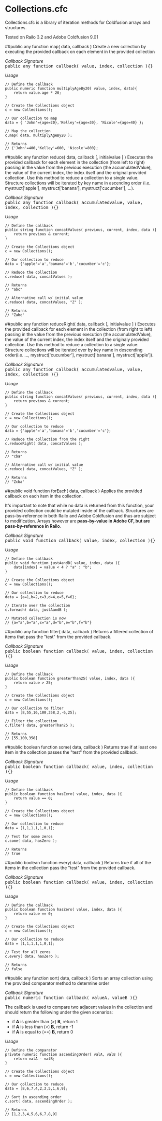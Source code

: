 Collections.cfc
==================
Collections.cfc is a library of iteration methods for Coldfusion arrays and structures.

Tested on Railo 3.2 and Adobe Coldfusion 9.01

##public any function map( data, callback )
Create a new collection by executing the provided callback on each element 
in the provided collection

<i>Callback Signature</i><br>
<tt> public any function callback( value, index, collection ){} </tt>

<i>Usage</i>

	// Define the callback
	public numeric function multiplyAgeBy20( value, index, data){
		return value.age * 20;
	}
	
	// Create the Collections object
	c = new Collections();
	
	// Our collection to map
	data = { 'John'={age=20},'Kelley'={age=30}, 'Nicole'={age=40} };
	
	// Map the collection
	c.map( data, multiplyAgeBy20 );
	
	// Returns
	// {'John'=400,'Kelley'=600, 'Nicole'=800};	


##public any function reduce( data, callback [, initialvalue ] )
Executes the provided callback for each element in the collection 
(from left to right) passing in the value from the previous execution (the accumulatedValue), 
the value of the current index, the index itself and the original 
provided collection. Use this method to reduce a collection to a single 
value. Structure collections will be iterated by key name in ascending 
order (i.e. mystruct['apple'], mystruct['banana'], mystruct['cucumber'], ...).

<i>Callback Signature</i><br>
<tt> public any function callback( accumulatedvalue, value, index, collection ){} </tt>

<i>Usage</i>

	// Define the callback
	public string function concatValues( previous, current, index, data ){
		return previous & current;
	}
	
	// Create the Collections object
	c = new Collections();
	
	// Our collection to reduce
	data = {'apple'='a','banana'='b','cucumber'='c'};
	
	// Reduce the collection
	c.reduce( data, concatValues );
	
	// Returns
	// "abc"
	
	// Alternative call w/ initial value
	c.reduce( data, concatValues, "Z" );
	
	// Returns
	// "Zabc"

	
##public any function reduceRight( data, callback [, initialvalue ] )
Executes the provided callback for each element in the collection 
(from right to left) passing in the value from the previous execution (the accumulatedValue), 
the value of the current index, the index itself and the originaly 
provided collection. Use this method to reduce a collection to a single 
value. Structure collections will be iterated over by key name in 
descending order(i.e. ..., mystruct['cucumber'], mystruct['banana'], mystruct['apple']).

<i>Callback Signature</i><br>
<tt> public any function callback( accumulatedvalue, value, index, collection ){} </tt>

<i>Usage</i>

	// Define the callback
	public string function concatValues( previous, current, index, data ){
		return previous & current;
	}
	
	// Create the Collections object
	c = new Collections();
	
	// Our collection to reduce
	data = {'apple'='a','banana'='b','cucumber'='c'};
	
	// Reduce the collection from the right
	c.reduceRight( data, concatValues );
	
	// Returns
	// "cba"
	
	// Alternative call w/ initial value
	c.reduce( data, concatValues, "Z" );
	
	// Returns
	// "Zcba"

	 
##public void function forEach( data, callback )
Applies the provided callback on each item in the collection. 

It's important to note that while no data is returned from this function, your provided
collection could be mutated inside of the callback. Structures are pass-by-reference in both 
Railo and Adobe Coldfusion and thus are subject to modification. Arrays however are 
<b>pass-by-value in Adobe CF, but are pass-by-reference in Railo</b>.

<i>Callback Signature</i><br>
<tt> public void function callback( value, index, collection ){} </tt>

<i>Usage</i>

	// Define the callback
	public void function justAandB( value, index, data ){
		data[index] = value < 4 ? "a" : "b";
	}
	
	// Create the Collections object
	c = new Collections();
	
	// Our collection to reduce
	data = {a=1,b=2,c=3,d=4,e=5,f=6};
	
	// Iterate over the collection
	c.foreach( data, justAandB );
	
	// Mutated collection is now
	// {a="a",b="a",c="a",d="b",e="b",f="b"}


##public any function filter( data, callback )
Returns a filtered collection of items that pass the "test" from the 
provided callback.

<i>Callback Signature</i><br>
<tt> public boolean function callback( value, index, collection ){} </tt>

<i>Usage</i>

	// Define the callback
	public boolean function greaterThan25( value, index, data ){
		return value > 25;
	}
	
	// Create the Collections object
	c = new Collections();
	
	// Our collection to filter
	data = [8,55,16,100,358,2,-6,25];
	
	// Filter the collection
	c.filter( data, greaterThan25 );
	
	// Returns
	// [55,100,358]

	

##public boolean function some( data, callback )
Returns true if at least one item in the collection passes the "test" 
from the provided callback.

<i>Callback Signature</i><br>
<tt> public boolean function callback( value, index, collection ){} </tt>

<i>Usage</i>

	// Define the callback
	public boolean function hasZero( value, index, data ){
		return value == 0;
	}
	
	// Create the Collections object
	c = new Collections();
	
	// Our collection to reduce
	data = [1,1,1,1,1,0,1];
	
	// Test for some zeros
	c.some( data, hasZero );
	
	// Returns
	// true

	


##public boolean function every( data, callback )
Returns true if all of the items in the collection pass the "test" from 
the provided callback.

<i>Callback Signature</i><br>
<tt> public boolean function callback( value, index, collection ){} </tt>

<i>Usage</i>

	// Define the callback
	public boolean function hasZero( value, index, data ){
		return value == 0;
	}
	
	// Create the Collections object
	c = new Collections();
	
	// Our collection to reduce
	data = [1,1,1,1,1,0,1];
	
	// Test for all zeros
	c.every( data, hasZero );
	
	// Returns
	// false



##public any function sort( data, callback )
Sorts an array collection using the provided comparator method to determine order

<i>Callback Signature</i><br>
<tt> public numeric function callback( valueA, valueB ){} </tt>

The callback is used to compare two adjacent values in the collection and should return
the following under the given scenarios:
* if <b>A</b> is greater than (>) <b>B</b>, return 1
* if <b>A</b> is less than (<) <b>B</b>, return -1
* if <b>A</b> is equal to (==) <b>B</b>, return 0 

<i>Usage</i>

	// Define the comparator
	private numeric function ascendingOrder( valA, valB ){
		return valA - valB;
	}
	
	// Create the Collections object
	c = new Collections();
	
	// Our collection to reduce
	data = [8,6,7,4,2,3,5,1,6,9];
	
	// Sort in ascending order
	c.sort( data, ascendingOrder );
	
	// Returns
	// [1,2,3,4,5,6,6,7,8,9]
